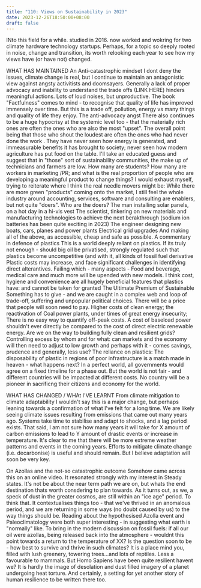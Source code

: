 ```yaml
---
title: "110: Views on Sustainability in 2023"
date: 2023-12-26T18:50:00+08:00
draft: false
---
```


INto this field for a while. studied in 2016. now worked and wokring for two climate hardware technology startups. 
Perhaps, for a topic so deeply rooted in noise, change and transition, its worth relooking each year to see how my views have (or have not) changed. 

WHAT HAS MAINTAINED 
An Anti-catastrophic mindset
I dont deny the issues, climate change is real, but I continue to maintain an antagonistic view against angsty activitists and doomsayers. Generally a lack of proper advocacy and inability to understand the trade offs (LINK HERE) hinders meaningful actions. Lots of loud noises, but unproductive. 
The book "Factfulness" comes to mind - to recognise that quality of life has improved immensely over time. But this is a trade off, pollution, energy vs many things and quality of life they enjoy.
The anti-advocacy angst
There also continues to be a huge hypocrisy at the systemic level too - that the materially rich ones are often the ones who are also the most "upset". The overall point being that those who shout the loudest are often the ones who had never done the work . They have never seen how energy is generated, and immeasurable benefits it has brought to society; never seen how modern agriculture has put food on the table. 
I'll take an educated guess and suggest that in "those" sort of sustainability communities, the make up of technicians and farmers are low. How many are students? How many are workers in marketing /PR; and what is the real proportion of people who are developing a meaningful product to change things? 
I would exhaust myself, trying to reiterate where I think the real needle movers might be:
While there are more green "products" coming onto the market, I still feel the whole industry around accounting, services, software and consulting are enablers, but not quite "doers".
Who are the doers? 
The man installing solar panels, on a hot day in a hi-vis vest
The scientist, tinkering on new materials and manufacturing technologies to achieve the next berakthrough (sodium ion batteries has been quite exciting in 2023)
The engineer designing new boats, cars, planes and power plants
Electrical grid upgrades 
And making all of the above, as accessible, cheap and safe as possible.
A commentary in defence of plastics
This is a world deeply reliant on plastics. 
If its truly not enough - should big oil be privatised, strongly regulated such that plastics become uncompetitive (and with it, all kinds of fossil fuel derivative
Plastic costs may increase, and face significant challenges in identifying direct alterantives.
Failing which - many aspects - Food and beverage, medical care and much more will be upended with new models. 
I think cost, hygiene and convenience are all hugely beneficial features that plastics have: and cannot be taken for granted 
The Ultimate Premium of Sustainable
Something has to give - and we are caught in a complex web and loop of trade-off, suffering and unpopular political choices. There will be a price that people will soon need to pay. 
Higher costs of clean energy; the reactivation of Coal power plants,  under times of great energy insecurity;  There is no easy way to quantify off-peak costs. A cost of baseload power shouldn't ever directly be compared to the cost of direct electric renewable energy. Are we on the way to building fully clean and resilient grids? 
Controlling excess by whom and for what: can markets and the economy will then need to adjust to low growth and  perhaps with it - comes savings, prudence and generally, less use?
The reliance on plastics:  The disposability of plastic in regions of poor infrastructure is a match made in heaven - what happens next?
In a perfect world, all governments would agree on a fixed timeline for a phase out. But the world is not fair - and different countries will be impacted at different costs.  No country will be a pioneer in sacrificng their citizens and economy for the world. 

WHAT HAS CHANGED / WHAt I'VE LEARNT
From climate mitigation to climate adaptability
I wouldn't say this is a major change, but perhaps leaning towards a confirmation of what I've felt for a long time.
We are likely seeing climate issues resulting from emissions that came out many years ago. Systems take time to stabilise and adapt to shocks, and a lag period exists. That said, I am not sure how many years it will take for X amount of carbon emissions to lead to Y amount of drastic events or increase in temperature. 
It's clear to me that there will be more extreme weather patterns and events in the coming years. 
Efforts to mitigate climate change (i.e. decarbonise) is useful and should remain. But I believe adaptation will soon be very key. 

On Azollas and the not-so catastrophic outcome
Somehow came across this on an online video. It resonated strongly with my interest in Steady states. It's not be about the near term path we are on, but whats the end destination thats worth consdering to plan towards. 
As it turns out, as we,  a speck of dust in the greater cosmos, are still within an "ice age" period. To think that. It contextualises things too - that we've thrived in an anomalous period, and we are returning in some ways (no doubt caused by us) to the way things should be. 
Reading about the hypothesised Azolla event and Paleoclimatology were both super interesting - in suggesting what earth is "normally" like.
To bring in the modern discussion on fossil fuels: if all our oil were azollas, being released back into the atmosphere - wouldnt this point towards a return to the temperature of XX? Is the question soon to be - how best to survive and thrive in such climates?
It is a place mind you, filled with lush greenery, towering trees...and lots of reptiles. Less a favourable to mammals. But Homo Sapiens have been quite resilient havent we?
It is hardly the image of desolation and dust filled imagery of a planet undergoing heat torture. And certainly, a setting for yet another story of human resilience to be written there too.

